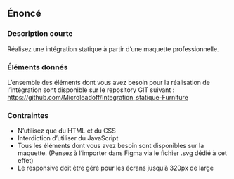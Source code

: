 ## Énoncé

### Description courte

Réalisez une intégration statique à partir d’une maquette professionnelle.

### Éléments donnés

L’ensemble des éléments dont vous avez besoin pour la réalisation de l’intégration sont disponible sur le repository GIT suivant : <a href="https://github.com/Microleadoff/Integration_statique-Furniture" title="lien vers le dépôt" target="_blank">https://github.com/Microleadoff/Integration_statique-Furniture</a>

### Contraintes

- N’utilisez que du HTML et du CSS
- Interdiction d’utiliser du JavaScript
- Tous les éléments dont vous avez besoin sont disponibles sur la maquette. (Pensez à l’importer dans Figma via le fichier .svg dédié à cet effet)
- Le responsive doit être géré pour les écrans jusqu’à 320px de large